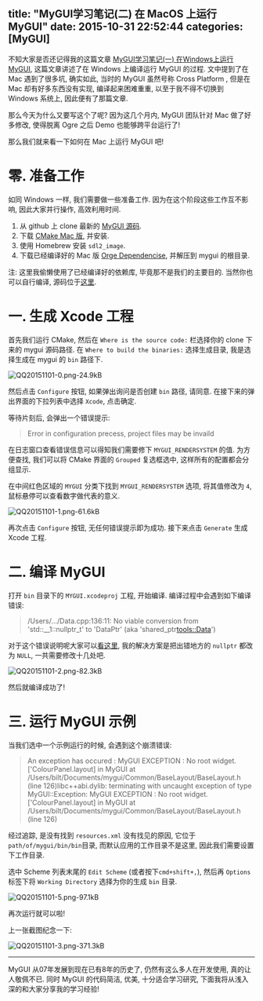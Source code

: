 title: "MyGUI学习笔记(二) 在 MacOS 上运行MyGUI"
date: 2015-10-31 22:52:44
categories: [MyGUI]
---


不知大家是否还记得我的这篇文章 [MyGUI学习笔记(一) 在Windows上运行MyGUI][1], 这篇文章讲述了在 Windows 上编译运行 MyGUI 的过程. 文中提到了在 Mac 遇到了很多坑, 确实如此, 当时的 MyGUI 虽然号称 Cross Platform , 但是在 Mac 却有好多东西没有实现, 编译起来困难重重, 以至于我不得不切换到 Windows 系统上, 因此便有了那篇文章.

<!-- more -->

那么今天为什么又要写这个了呢? 因为这几个月内, MyGUI 团队针对 Mac 做了好多修改, 使得脱离 Ogre 之后 Demo 也能够跨平台运行了!

那么我们就来看一下如何在 Mac 上运行 MyGUI 吧!

# 零. 准备工作

如同 Windows 一样, 我们需要做一些准备工作. 因为在这个阶段这些工作互不影响, 因此大家并行操作, 高效利用时间.

1. 从 github 上 clone 最新的 [MyGUI 源码][2].
2. 下载 [CMake Mac 版][3], 并安装.
3. 使用 Homebrew 安装 `sdl2_image`.
3. 下载已经编译好的 Mac 版 [Orge Dependencise][4], 并解压到 mygui 的根目录.

注: 这里我偷懒使用了已经编译好的依赖库, 毕竟那不是我们的主要目的. 当然你也可以自行编译, 源码位于[这里][5]. 

# 一. 生成 Xcode 工程

首先我们运行 CMake, 然后在 `Where is the source code:` 栏选择你的 clone 下来的 mygui 源码路径. 在 `Where to build the binaries:` 选择生成目录, 我是选择生成在 mygui 的 `bin` 路径下.

![QQ20151101-0.png-24.9kB][6]

然后点击 `Configure` 按钮, 如果弹出询问是否创建 `bin` 路径, 请同意. 在接下来的弹出界面的下拉列表中选择 `Xcode`, 点击确定.

等待片刻后, 会弹出一个错误提示:

> Error in configuration precess, project files may be invaild

在日志窗口查看错误信息可以得知我们需要修下 `MYGUI_RENDERSYSTEM` 的值. 为方便查找, 我们可以将 CMake 界面的 `Grouped` 复选框选中, 这样所有的配置都会分组显示. 

在中间红色区域的 `MYGUI` 分类下找到 `MYGUI_RENDERSYSTEM` 选项, 将其值修改为 `4`, 鼠标悬停可以查看数字做代表的意义.

![QQ20151101-1.png-61.6kB][7]

再次点击 `Configure` 按钮, 无任何错误提示即为成功. 接下来点击 `Generate` 生成 Xcode 工程.

# 二. 编译 MyGUI

打开 `bin` 目录下的 `MYGUI.xcodeproj` 工程, 开始编译.  编译过程中会遇到如下编译错误:

> /Users/.../Data.cpp:136:11: No viable conversion from 'std::__1::nullptr_t' to 'DataPtr' (aka 'shared_ptr<tools::Data>')

对于这个错误说明呢大家可以[看这里][11], 我的解决方案是把出错地方的 `nullptr` 都改为 `NULL`, 一共需要修改十几处吧.

![QQ20151101-2.png-82.3kB][8]

然后就编译成功了!

# 三. 运行 MyGUI 示例

当我们选中一个示例运行的时候, 会遇到这个崩溃错误:

> An exception has occured : MyGUI EXCEPTION : No root widget. ['ColourPanel.layout]
 in MyGUI at /Users/bilt/Documents/mygui/Common/BaseLayout/BaseLayout.h (line 126)libc++abi.dylib: terminating with uncaught exception of type MyGUI::Exception: MyGUI EXCEPTION : No root widget. ['ColourPanel.layout]
 in MyGUI at /Users/bilt/Documents/mygui/Common/BaseLayout/BaseLayout.h (line 126)
 
经过追踪, 是没有找到 `resources.xml` 没有找见的原因, 它位于 `path/of/mygui/bin/bin`目录, 而默认应用的工作目录不是这里, 因此我们需要设置下工作目录.

选中 Scheme 列表末尾的 `Edit Scheme` (或者按下`cmd+shift+,`), 然后再 `Options` 标签下将 `Working Directory` 选择为你的生成 `bin` 目录.

![QQ20151101-5.png-97.1kB][9]

再次运行就可以啦!

上一张截图纪念一下:

![QQ20151101-3.png-371.3kB][10]

---

MyGUI 从07年发展到现在已有8年的历史了, 仍然有这么多人在开发使用, 真的让人敬佩不已. 同时 MyGUI 的代码简洁, 优美, 十分适合学习研究, 下面我将从浅入深的和大家分享我的学习经验!


  [1]: http://blog.justbilt.com/2015/05/29/mygui-1-run-on-windows
  [2]: https://github.com/MyGUI/mygui
  [3]: https://cmake.org/download/
  [4]: http://jaist.dl.sourceforge.net/project/ogre/ogre-dependencies-mac/1.8/OgreDependencies_OSX_20120525.zip
  [5]: https://bitbucket.org/cabalistic/ogredeps
  [6]: http://static.zybuluo.com/justbilt/ultxdpj801k222om0tyr205m/QQ20151101-0.png
  [7]: http://static.zybuluo.com/justbilt/xiit07e4x4z8khyymr3d0a8z/QQ20151101-1.png
  [8]: http://static.zybuluo.com/justbilt/tfk0iznreipqw8m02ge20d3r/QQ20151101-2.png
  [9]: http://static.zybuluo.com/justbilt/6smjifuob0cc0g24yis212t1/QQ20151101-5.png
  [10]: http://static.zybuluo.com/justbilt/qeeokj32fvk2qgkufmwk0ki9/QQ20151101-3.png
  [11]: https://github.com/MyGUI/mygui/pull/82

